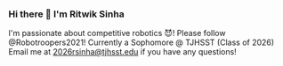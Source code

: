 ### Hi there 👋 I'm Ritwik Sinha
I'm passionate about competitive robotics 😈! 
Please follow @Robotroopers2021!
Currently a Sophomore @ TJHSST (Class of 2026)
Email me at 2026rsinha@tjhsst.edu if you have any questions!
